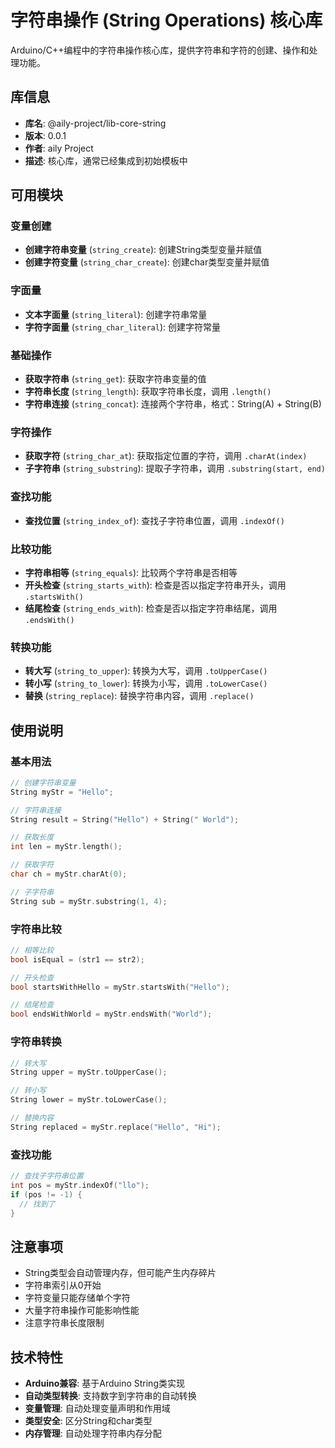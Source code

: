 # 字符串操作 (String Operations) 核心库

Arduino/C++编程中的字符串操作核心库，提供字符串和字符的创建、操作和处理功能。

## 库信息
- **库名**: @aily-project/lib-core-string
- **版本**: 0.0.1
- **作者**: aily Project
- **描述**: 核心库，通常已经集成到初始模板中

## 可用模块

### 变量创建
- **创建字符串变量** (`string_create`): 创建String类型变量并赋值
- **创建字符变量** (`string_char_create`): 创建char类型变量并赋值

### 字面量
- **文本字面量** (`string_literal`): 创建字符串常量
- **字符字面量** (`string_char_literal`): 创建字符常量

### 基础操作
- **获取字符串** (`string_get`): 获取字符串变量的值
- **字符串长度** (`string_length`): 获取字符串长度，调用 `.length()`
- **字符串连接** (`string_concat`): 连接两个字符串，格式：String(A) + String(B)

### 字符操作
- **获取字符** (`string_char_at`): 获取指定位置的字符，调用 `.charAt(index)`
- **子字符串** (`string_substring`): 提取子字符串，调用 `.substring(start, end)`

### 查找功能
- **查找位置** (`string_index_of`): 查找子字符串位置，调用 `.indexOf()`

### 比较功能
- **字符串相等** (`string_equals`): 比较两个字符串是否相等
- **开头检查** (`string_starts_with`): 检查是否以指定字符串开头，调用 `.startsWith()`
- **结尾检查** (`string_ends_with`): 检查是否以指定字符串结尾，调用 `.endsWith()`

### 转换功能
- **转大写** (`string_to_upper`): 转换为大写，调用 `.toUpperCase()`
- **转小写** (`string_to_lower`): 转换为小写，调用 `.toLowerCase()`
- **替换** (`string_replace`): 替换字符串内容，调用 `.replace()`

## 使用说明

### 基本用法
```cpp
// 创建字符串变量
String myStr = "Hello";

// 字符串连接
String result = String("Hello") + String(" World");

// 获取长度
int len = myStr.length();

// 获取字符
char ch = myStr.charAt(0);

// 子字符串
String sub = myStr.substring(1, 4);
```

### 字符串比较
```cpp
// 相等比较
bool isEqual = (str1 == str2);

// 开头检查
bool startsWithHello = myStr.startsWith("Hello");

// 结尾检查
bool endsWithWorld = myStr.endsWith("World");
```

### 字符串转换
```cpp
// 转大写
String upper = myStr.toUpperCase();

// 转小写
String lower = myStr.toLowerCase();

// 替换内容
String replaced = myStr.replace("Hello", "Hi");
```

### 查找功能
```cpp
// 查找子字符串位置
int pos = myStr.indexOf("llo");
if (pos != -1) {
  // 找到了
}
```

## 注意事项
- String类型会自动管理内存，但可能产生内存碎片
- 字符串索引从0开始
- 字符变量只能存储单个字符
- 大量字符串操作可能影响性能
- 注意字符串长度限制

## 技术特性
- **Arduino兼容**: 基于Arduino String类实现
- **自动类型转换**: 支持数字到字符串的自动转换
- **变量管理**: 自动处理变量声明和作用域
- **类型安全**: 区分String和char类型
- **内存管理**: 自动处理字符串内存分配
